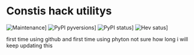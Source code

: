 # Constis hack utilitys

![Maintenance](https://img.shields.io/badge/Maintained%3F-yes-green.svg)]
![PyPI pyversions](https://img.shields.io/pypi/pyversions/alive-progress.svg)]
![PyPI status](https://img.shields.io/badge/status-in%20dev-ff69b4)]
![Hev satus](https://img.shields.io/badge/HEV%20subsystem-yes-green)]

first time using github and first time using phyton
not sure how long i will keep updating this
